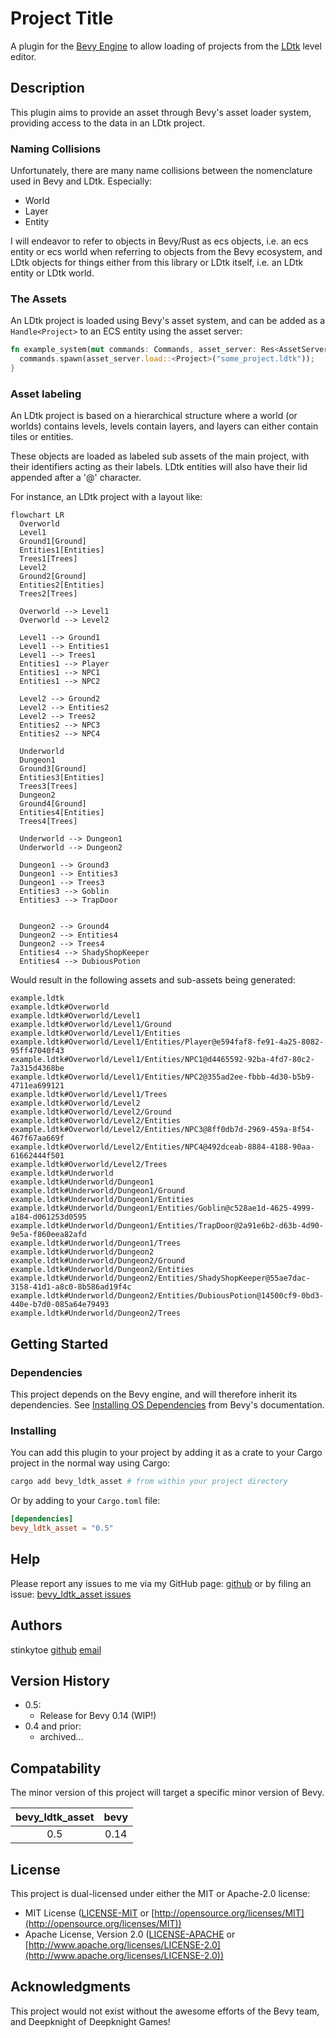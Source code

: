 # Project Title

A plugin for the [Bevy Engine](https://bevyengine.org) to allow loading of
projects from the [LDtk](https://ldtk.io) level editor.

## Description

This plugin aims to provide an asset through Bevy's asset loader system, providing
access to the data in an LDtk project.

### Naming Collisions

Unfortunately, there are many name collisions between the nomenclature used in
Bevy and LDtk. Especially:

* World
* Layer
* Entity

I will endeavor to refer to objects in Bevy/Rust as ecs objects, i.e. an
ecs entity or ecs world when referring to objects from the Bevy ecosystem, and
LDtk objects for things either from this library or LDtk itself, i.e. an LDtk
entity or LDtk world.

### The Assets

An LDtk project is loaded using Bevy's asset system, and can be added as a
`Handle<Project>` to an ECS entity using the asset server:

```rust
fn example_system(mut commands: Commands, asset_server: Res<AssetServer>) {
  commands.spawn(asset_server.load::<Project>("some_project.ldtk"));
}
```

### Asset labeling

An LDtk project is based on a hierarchical structure where a world (or worlds)
contains levels, levels contain layers, and layers can either contain tiles or
entities.

These objects are loaded as labeled sub assets of the main project, with their
identifiers acting as their labels. LDtk entities will also have their Iid appended
after a '@' character.

For instance, an LDtk project with a layout like:

```mermaid
flowchart LR
  Overworld
  Level1
  Ground1[Ground]
  Entities1[Entities]
  Trees1[Trees]
  Level2
  Ground2[Ground]
  Entities2[Entities]
  Trees2[Trees]

  Overworld --> Level1
  Overworld --> Level2

  Level1 --> Ground1
  Level1 --> Entities1
  Level1 --> Trees1
  Entities1 --> Player
  Entities1 --> NPC1
  Entities1 --> NPC2

  Level2 --> Ground2
  Level2 --> Entities2
  Level2 --> Trees2
  Entities2 --> NPC3
  Entities2 --> NPC4
  
  Underworld
  Dungeon1
  Ground3[Ground]
  Entities3[Entities]
  Trees3[Trees]
  Dungeon2
  Ground4[Ground]
  Entities4[Entities]
  Trees4[Trees]

  Underworld --> Dungeon1
  Underworld --> Dungeon2

  Dungeon1 --> Ground3
  Dungeon1 --> Entities3
  Dungeon1 --> Trees3
  Entities3 --> Goblin
  Entities3 --> TrapDoor

  
  Dungeon2 --> Ground4
  Dungeon2 --> Entities4
  Dungeon2 --> Trees4
  Entities4 --> ShadyShopKeeper
  Entities4 --> DubiousPotion
```

Would result in the following assets and sub-assets being generated:

```text
example.ldtk
example.ldtk#Overworld
example.ldtk#Overworld/Level1
example.ldtk#Overworld/Level1/Ground
example.ldtk#Overworld/Level1/Entities
example.ldtk#Overworld/Level1/Entities/Player@e594faf8-fe91-4a25-8082-95ff47040f43
example.ldtk#Overworld/Level1/Entities/NPC1@d4465592-92ba-4fd7-80c2-7a315d4368be
example.ldtk#Overworld/Level1/Entities/NPC2@355ad2ee-fbbb-4d30-b5b9-4711ea699121
example.ldtk#Overworld/Level1/Trees
example.ldtk#Overworld/Level2
example.ldtk#Overworld/Level2/Ground
example.ldtk#Overworld/Level2/Entities
example.ldtk#Overworld/Level2/Entities/NPC3@8ff0db7d-2969-459a-8f54-467f67aa669f
example.ldtk#Overworld/Level2/Entities/NPC4@492dceab-8884-4188-90aa-61662444f501
example.ldtk#Overworld/Level2/Trees
example.ldtk#Underworld
example.ldtk#Underworld/Dungeon1
example.ldtk#Underworld/Dungeon1/Ground
example.ldtk#Underworld/Dungeon1/Entities
example.ldtk#Underworld/Dungeon1/Entities/Goblin@c528ae1d-4625-4999-a184-d061253d0595
example.ldtk#Underworld/Dungeon1/Entities/TrapDoor@2a91e6b2-d63b-4d90-9e5a-f860eea82afd
example.ldtk#Underworld/Dungeon1/Trees
example.ldtk#Underworld/Dungeon2
example.ldtk#Underworld/Dungeon2/Ground
example.ldtk#Underworld/Dungeon2/Entities
example.ldtk#Underworld/Dungeon2/Entities/ShadyShopKeeper@55ae7dac-3158-41d1-a8c0-8b586ad19f4c
example.ldtk#Underworld/Dungeon2/Entities/DubiousPotion@14500cf9-0bd3-440e-b7d0-085a64e79493
example.ldtk#Underworld/Dungeon2/Trees
```

## Getting Started

### Dependencies

This project depends on the Bevy engine, and will therefore inherit its
dependencies. See
[Installing OS Dependencies](https://bevyengine.org/learn/quick-start/getting-started/setup/#installing-os-dependencies)
from Bevy's documentation.

### Installing

You can add this plugin to your project by adding it as a crate to your Cargo
project in the normal way using Cargo:

```bash
cargo add bevy_ldtk_asset # from within your project directory
```

Or by adding to your `Cargo.toml` file:

```toml
[dependencies]
bevy_ldtk_asset = "0.5"
```

## Help

Please report any issues to me via my GitHub page:
[github](https://github.com/stinkytoe)
or by filing an issue:
[bevy_ldtk_asset issues](https://github.com/stinkytoe/bevy_ldtk_asset/issues)

## Authors

stinkytoe
[github](https://github.com/stinkytoe)
[email](stinkytoe42@yahoo.com)

## Version History

* 0.5:
  * Release for Bevy 0.14 (WIP!)
* 0.4 and prior:
  * archived...

## Compatability

The minor version of this project will target a specific minor version of Bevy.

| bevy_ldtk_asset | bevy |
| :--: | :-------------: |
| 0.5 | 0.14             |

## License

This project is dual-licensed under either the MIT or Apache-2.0 license:

* MIT License ([LICENSE-MIT](LICENSE-MIT) or [http://opensource.org/licenses/MIT](http://opensource.org/licenses/MIT))
* Apache License, Version 2.0 ([LICENSE-APACHE](LICENSE-APACHE) or [http://www.apache.org/licenses/LICENSE-2.0](http://www.apache.org/licenses/LICENSE-2.0))

## Acknowledgments

This project would not exist without the awesome efforts of the Bevy team, and
Deepknight of Deepknight Games!
